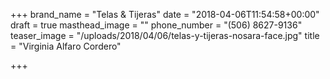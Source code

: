 +++
brand_name = "Telas & Tijeras"
date = "2018-04-06T11:54:58+00:00"
draft = true
masthead_image = ""
phone_number = "(506) 8627-9136"
teaser_image = "/uploads/2018/04/06/telas-y-tijeras-nosara-face.jpg"
title = "Virginia Alfaro Cordero"

+++
